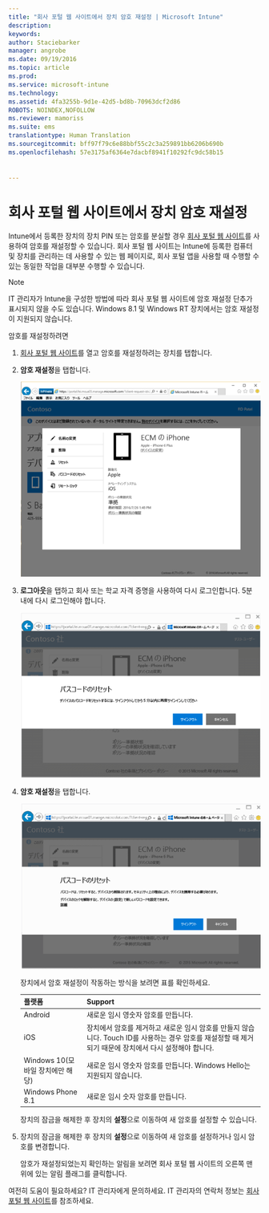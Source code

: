 ```yaml
---
title: "회사 포털 웹 사이트에서 장치 암호 재설정 | Microsoft Intune"
description: 
keywords: 
author: Staciebarker
manager: angrobe
ms.date: 09/19/2016
ms.topic: article
ms.prod: 
ms.service: microsoft-intune
ms.technology: 
ms.assetid: 4fa3255b-9d1e-42d5-bd8b-70963dcf2d86
ROBOTS: NOINDEX,NOFOLLOW
ms.reviewer: mamoriss
ms.suite: ems
translationtype: Human Translation
ms.sourcegitcommit: bff97f79c6e88bbf55c2c3a259891bb6206b690b
ms.openlocfilehash: 57e3175af6364e7dacbf8941f10292fc9dc58b15


---
```



# 회사 포털 웹 사이트에서 장치 암호 재설정

Intune에서 등록한 장치의 장치 PIN 또는 암호를 분실할 경우 [회사 포털 웹 사이트](http://portal.manage.microsoft.com)를 사용하여 암호를 재설정할 수 있습니다. 회사 포털 웹 사이트는 Intune에 등록한 컴퓨터 및 장치를 관리하는 데 사용할 수 있는 웹 페이지로, 회사 포털 앱을 사용할 때 수행할 수 있는 동일한 작업을 대부분 수행할 수 있습니다.

> [!NOTE]
> IT 관리자가 Intune을 구성한 방법에 따라 회사 포털 웹 사이트에 암호 재설정 단추가 표시되지 않을 수도 있습니다. Windows 8.1 및 Windows RT 장치에서는 암호 재설정이 지원되지 않습니다.

암호를 재설정하려면

1.  [회사 포털 웹 사이트](http://portal.manage.microsoft.com)를 열고 암호를 재설정하려는 장치를 탭합니다.

2.  **암호 재설정**을 탭합니다.

    ![resetp-passcode-option-on-company-portal-website](./media/iwp-screen-with-all-options.png)

3.  **로그아웃**을 탭하고 회사 또는 학교 자격 증명을 사용하여 다시 로그인합니다. 5분 내에 다시 로그인해야 합니다.

    ![sign-out-sign-back-in](./media/iwp-2-sign-out.png)

4.  **암호 재설정**을 탭합니다.

    ![tap-reset-passcode](./media/iwp-3-tap-reset-passcode-after-signin.png)

    장치에서 암호 재설정이 작동하는 방식을 보려면 표를 확인하세요.

    |플랫폼|Support|
    |------------|-----------|
    |Android|새로운 임시 영숫자 암호를 만듭니다.|
    |iOS|장치에서 암호를 제거하고 새로운 임시 암호를 만들지 않습니다. Touch ID를 사용하는 경우 암호를 재설정할 때 제거되기 때문에 장치에서 다시 설정해야 합니다.|
    |Windows 10(모바일 장치에만 해당)|새로운 임시 영숫자 암호를 만듭니다. Windows Hello는 지원되지 않습니다.|
    |Windows Phone 8.1|새로운 임시 숫자 암호를 만듭니다.|
    장치의 잠금을 해제한 후 장치의 **설정**으로 이동하여 새 암호를 설정할 수 있습니다.

5.  장치의 잠금을 해제한 후 장치의 **설정**으로 이동하여 새 암호를 설정하거나 임시 암호를 변경합니다.

    암호가 재설정되었는지 확인하는 알림을 보려면 회사 포털 웹 사이트의 오른쪽 맨 위에 있는 알림 플래그를 클릭합니다.

여전히 도움이 필요하세요? IT 관리자에게 문의하세요. IT 관리자의 연락처 정보는 [회사 포털 웹 사이트](http://portal.manage.microsoft.com)를 참조하세요.





<!--HONumber=Sep16_HO3-->


